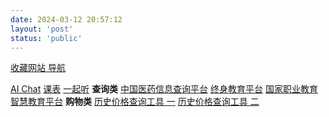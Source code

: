 ```yaml
---
date: 2024-03-12 20:57:12
layout: 'post'
status: 'public'
---
```


[收藏网站 导航](https://www.goto-mars.com/people/aLYqyNvYvd)

[AI Chat](https://yeyu2048.xyz/gpt.html?random=0.7980647213383392&antijump=0.25731176490130725)
[课表](https://docs.qq.com/doc/DSXRFRUxPV1l6Wkp6)
[一起听](https://music.alang.run/#/)
**查询类**
[中国医药信息查询平台](https://www.dayi.org.cn/)
[终身教育平台](https://le.ouchn.cn/home)
[国家职业教育智慧教育平台](https://vocational.smartedu.cn/)
[]()
**购物类**
[历史价格查询工具 一](http://www.hisprice.cn/)
[历史价格查询工具 二](https://www.gwdang.com/v2/trend)